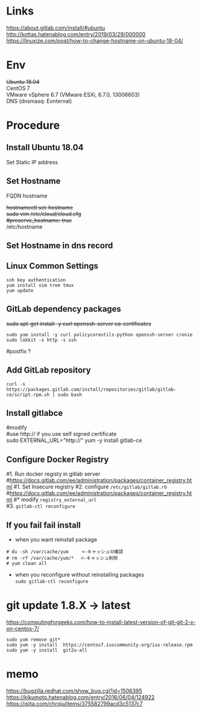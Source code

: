 # Links
https://about.gitlab.com/install/#ubuntu
http://kottas.hatenablog.com/entry/2019/03/29/000000
https://linuxize.com/post/how-to-change-hostname-on-ubuntu-18-04/

# Env
~~Ubuntu 18.04~~  
CentOS 7  
VMware vSphere 6.7 (VMware ESXi, 6.7.0, 13006603)  
DNS (dnsmasq: Exnternal)  

# Procedure
## Install Ubuntu 18.04
Set Static IP address   
## Set Hostname
FQDN hostname  

~~hostnamectl set-hostname~~  
~~sudo vim /etc/cloud/cloud.cfg~~  
~~#preserve_hostname: true~~  
/etc/hostname  

## Set Hostname in dns record


## Linux Common Settings
```
ssh key authentication
yum install vim tree tmux
yum update
```
## GitLab dependency packages
~~sudo apt-get install -y curl openssh-server ca-certificates~~
```
sudo yum install -y curl policycoreutils-python openssh-server cronie
sudo lokkit -s http -s ssh
```
#postfix ?

## Add GitLab repository
```
curl -s https://packages.gitlab.com/install/repositories/gitlab/gitlab-ce/script.rpm.sh | sudo bash

```  




## Install gitlabce
#modify  
#use http:// if you use self signed certificate  
sudo EXTERNAL_URL="http://<your-gitlab-server-hostnameFQDN>"  yum -y install gitlab-ce  

## Configure Docker Registry
#1. Run docker registy in gitlab server
#https://docs.gitlab.com/ee/administration/packages/container_registry.html
#1. Set Insecure registry
#2. configure `/etc/gitlab/gitlab.rb`  
#https://docs.gitlab.com/ee/administration/packages/container_registry.html
#* modify `registry_external_url`  
#3. `gitlab-ctl reconfigure`  

## If you fail fail install
- when you want reinstall package  
```
# du -sh /var/cache/yum     <-キャッシュの確認
# rm -rf /var/cache/yum/*　 <-キャッシュ削除
# yum clean all
```

- when you reconfigure without reinstalling packages  
`sudo gitlab-ctl reconfigure` 

# git update 1.8.X -> latest
https://computingforgeeks.com/how-to-install-latest-version-of-git-git-2-x-on-centos-7/  
```
sudo yum remove git*
sudo yum -y install  https://centos7.iuscommunity.org/ius-release.rpm
sudo yum -y install  git2u-all
```

# memo

https://bugzilla.redhat.com/show_bug.cgi?id=1506395
https://kikumoto.hatenablog.com/entry/2016/06/04/124922
https://qiita.com/chroju/items/375582799acd3c5137c7

